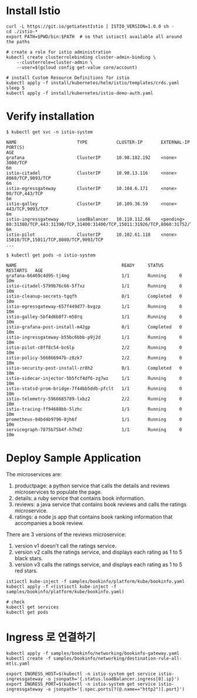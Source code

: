 
# Install Istio
```
curl -L https://git.io/getLatestIstio | ISTIO_VERSION=1.0.0 sh -
cd ./istio-*
export PATH=$PWD/bin:$PATH  # so that istioctl available all around the paths

# create a role for istio administration
kubectl create clusterrolebinding cluster-admin-binding \
    --clusterrole=cluster-admin \
    --user=$(gcloud config get-value core/account)

# install Custom Resource Definitions for istio 
kubectl apply -f install/kubernetes/helm/istio/templates/crds.yaml
sleep 5
kubectl apply -f install/kubernetes/istio-demo-auth.yaml
```

# Verify installation
```
$ kubectl get svc -n istio-system

NAME                       TYPE           CLUSTER-IP       EXTERNAL-IP   PORT(S)                                                                                                     AGE
grafana                    ClusterIP      10.98.182.192    <none>        3000/TCP                                                                                                    6m
istio-citadel              ClusterIP      10.98.13.116     <none>        8060/TCP,9093/TCP                                                                                           6m
istio-egressgateway        ClusterIP      10.104.6.171     <none>        80/TCP,443/TCP                                                                                              6m
istio-galley               ClusterIP      10.109.36.59     <none>        443/TCP,9093/TCP                                                                                            6m
istio-ingressgateway       LoadBalancer   10.110.112.66    <pending>     80:31380/TCP,443:31390/TCP,31400:31400/TCP,15011:31926/TCP,8060:31752/TCP,15030:32181/TCP,15031:31722/TCP   6m
istio-pilot                ClusterIP      10.102.61.118    <none>        15010/TCP,15011/TCP,8080/TCP,9093/TCP                                                                    
...

$ kubectl get pods -n istio-system

NAME                                        READY     STATUS      RESTARTS   AGE
grafana-66469c4d95-tj4mg                    1/1       Running     0          10m
istio-citadel-5799b76c66-5f7xz              1/1       Running     0          10m
istio-cleanup-secrets-tgqfh                 0/1       Completed   0          10m
istio-egressgateway-657f449d77-bvgzp        1/1       Running     0          10m
istio-galley-5bf4d6b8f7-m58rq               1/1       Running     0          10m
istio-grafana-post-install-m42gp            0/1       Completed   0          10m
istio-ingressgateway-b55bc6bbb-p9j2d        1/1       Running     0          10m
istio-pilot-c8ff8c54-bc6lp                  2/2       Running     0          10m
istio-policy-566866947b-z8zk7               2/2       Running     0          10m
istio-security-post-install-zr8h2           0/1       Completed   0          10m
istio-sidecar-injector-5b5fcf4df6-zg7wz     1/1       Running     0          10m
istio-statsd-prom-bridge-7f44bb5ddb-pfclt   1/1       Running     0          10m
istio-telemetry-5966685789-lxbz2            2/2       Running     0          10m
istio-tracing-ff94688bb-5lzhc               1/1       Running     0          10m
prometheus-84bd4b9796-8jh6f                 1/1       Running     0          10m
servicegraph-7875b75b4f-h7hd2               1/1       Running     0          10m
```


# Deploy Sample Application

The microservices are:

1. productpage: a python service that calls the details and reviews microservices to populate the page.
1. details: a ruby service that contains book information.
1. reviews: a java service that contains book reviews and calls the ratings microservice.
1. ratings: a node js app that contains book ranking information that accompanies a book review.

There are 3 versions of the reviews microservice:

1. version v1 doesn't call the ratings service.
1. version v2 calls the ratings service, and displays each rating as 1 to 5 black stars.
1. version v3 calls the ratings service, and displays each rating as 1 to 5 red stars.
```
istioctl kube-inject -f samples/bookinfo/platform/kube/bookinfo.yaml
kubectl apply -f <(istioctl kube-inject -f samples/bookinfo/platform/kube/bookinfo.yaml)

# check
kubectl get services
kubectl get pods
```

# Ingress 로 연결하기
```
kubectl apply -f samples/bookinfo/networking/bookinfo-gateway.yaml
kubectl create -f samples/bookinfo/networking/destination-rule-all-mtls.yaml
```

```
export INGRESS_HOST=$(kubectl -n istio-system get service istio-ingressgateway -o jsonpath='{.status.loadBalancer.ingress[0].ip}')
export INGRESS_PORT=$(kubectl -n istio-system get service istio-ingressgateway -o jsonpath='{.spec.ports[?(@.name=="http2")].port}')
```

